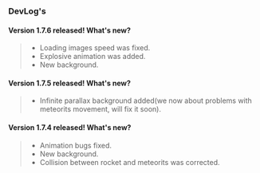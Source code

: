                                                         
###    DevLog's

#### Version 1.7.6 released! What's new?
>* Loading images speed was fixed.
>* Explosive animation was added.
>* New background.
#### Version 1.7.5 released! What's new?
>* Infinite parallax background added(we now about problems with meteorits movement, will fix it soon).
#### Version 1.7.4 released! What's new?
>* Animation bugs fixed.
>* New background.
>* Collision between rocket and meteorits was corrected.
